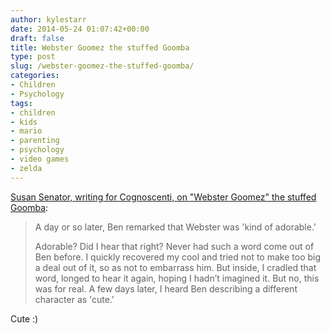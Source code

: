 ```yaml
---
author: kylestarr
date: 2014-05-24 01:07:42+00:00
draft: false
title: Webster Goomez the stuffed Goomba
type: post
slug: /webster-goomez-the-stuffed-goomba/
categories:
- Children
- Psychology
tags:
- children
- kids
- mario
- parenting
- psychology
- video games
- zelda
---
```


[Susan Senator, writing for Cognoscenti, on "Webster Goomez" the stuffed Goomba](http://cognoscenti.wbur.org/2014/05/23/the-sometimes-surprising-effects-of-video-games):

> A day or so later, Ben remarked that Webster was 'kind of adorable.'
>
> Adorable? Did I hear that right? Never had such a word come out of Ben before. I quickly recovered my cool and tried not to make too big a deal out of it, so as not to embarrass him. But inside, I cradled that word, longed to hear it again, hoping I hadn’t imagined it. But no, this was for real. A few days later, I heard Ben describing a different character as 'cute.'

Cute :)
